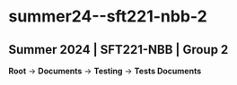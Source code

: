 # summer24--sft221-nbb-2
## Summer 2024 | SFT221-NBB | Group 2  
**Root** -> **Documents** -> **Testing** -> **Tests Documents** 